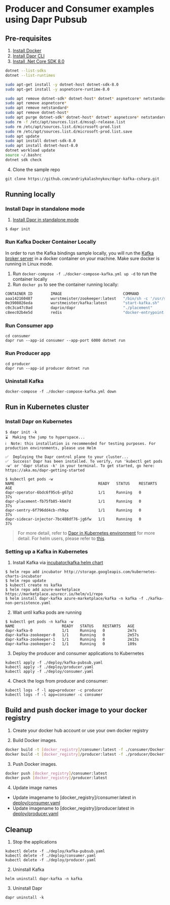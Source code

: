# Producer and Consumer examples using Dapr Pubsub

## Pre-requisites

1. [Install Docker](https://www.docker.com/products/docker-desktop)
2. [Install Dapr CLI](https://github.com/dapr/docs/blob/master/getting-started/environment-setup.md#installing-dapr-cli)
3. [Install .Net Core SDK 8.0](https://dotnet.microsoft.com/download)
```bash
dotnet --list-sdks
dotnet --list-runtimes

sudo apt-get install -y dotnet-host dotnet-sdk-8.0
sudo apt-get install -y aspnetcore-runtime-8.0

sudo apt remove dotnet-sdk* dotnet-host* dotnet* aspnetcore* netstandard*
sudo apt remove aspnetcore*
sudo apt remove netstandard*
sudo apt remove dotnet-host*
sudo apt purge dotnet-sdk* dotnet-host* dotnet* aspnetcore* netstandard*
sudo rm -f /etc/apt/sources.list.d/mssql-release.list
sudo rm /etc/apt/sources.list.d/microsoft-prod.list
sudo rm /etc/apt/sources.list.d/microsoft-prod.list.save
sudo apt update
sudo apt install dotnet-sdk-8.0
sudo apt install dotnet-host-8.0
dotnet workload update
source ~/.bashrc
dotnet sdk check
```
4. Clone the sample repo

```
git clone https://github.com/andriykalashnykov/dapr-kafka-csharp.git
```

## Running locally

### Install Dapr in standalone mode

1. [Install Dapr in standalone mode](https://github.com/dapr/docs/blob/master/getting-started/environment-setup.md#installing-dapr-in-standalone-mode)

```
$ dapr init
```

### Run Kafka Docker Container Locally

In order to run the Kafka bindings sample locally, you will run the [Kafka broker server](https://github.com/wurstmeister/kafka-docker) in a docker container on your machine. Make sure docker is running in Linux mode.

1. Run `docker-compose -f ./docker-compose-kafka.yml up -d` to run the container locally
2. Run `docker ps` to see the container running locally: 

```bash
CONTAINER ID        IMAGE                           COMMAND                  CREATED             STATUS              PORTS                                                NAMES
aaa142160487        wurstmeister/zookeeper:latest   "/bin/sh -c '/usr/sb…"   2 minutes ago       Up 2 minutes        22/tcp, 2888/tcp, 3888/tcp, 0.0.0.0:2181->2181/tcp   dapr-kafka-csharp_zookeeper_1
0e3908026eda        wurstmeister/kafka:latest       "start-kafka.sh"         2 minutes ago       Up 2 minutes        0.0.0.0:9092->9092/tcp                               dapr-kafka-csharp_kafka_1
c0c3ca47c0ad        daprio/dapr                     "./placement"            3 days ago          Up 32 hours         0.0.0.0:50005->50005/tcp                             dapr_placement
c8eec02b4e5d        redis                           "docker-entrypoint.s…"   3 days ago          Up 32 hours         0.0.0.0:6379->6379/tcp                               dapr_redis
```

### Run Consumer app

```
cd consumer
dapr run --app-id consumer --app-port 6000 dotnet run
```

### Run Producer app

```
cd producer
dapr run --app-id producer dotnet run
```

### Uninstall Kafka

```
docker-compose -f ./docker-compose-kafka.yml down
```

## Run in Kubernetes cluster

### Install Dapr on Kubernetes

```
$ dapr init -k
⌛  Making the jump to hyperspace...
ℹ️  Note: this installation is recommended for testing purposes. For production environments, please use Helm 

✅  Deploying the Dapr control plane to your cluster...
✅  Success! Dapr has been installed. To verify, run 'kubectl get pods -w' or 'dapr status -k' in your terminal. To get started, go here: https://aka.ms/dapr-getting-started

$ kubectl get pods -w
NAME                                     READY   STATUS    RESTARTS   AGE
dapr-operator-6bdc6f95c6-g67p2           1/1     Running   0          37s
dapr-placement-fb75fb85-k6m7d            1/1     Running   0          37s
dapr-sentry-6f796dd4cb-rh9qx             1/1     Running   0          37s
dapr-sidecar-injector-7bc488df76-jg6fw   1/1     Running   0          37s
```

> For more detail, refer to [Dapr in Kubernetes environment](https://github.com/dapr/docs/blob/master/getting-started/environment-setup.md#installing-dapr-on-a-kubernetes-cluster) for more detail.
> For helm users, please refer to [this](https://github.com/dapr/docs/blob/master/getting-started/environment-setup.md#using-helm-advanced).

### Setting up a Kafka in Kubernetes

1. Install Kafka via [incubator/kafka helm chart](https://github.com/helm/charts/tree/master/incubator/kafka)
```
$ helm repo add incubator http://storage.googleapis.com/kubernetes-charts-incubator
$ helm repo update
$ kubectl create ns kafka
$ helm repo add azure-marketplace https://marketplace.azurecr.io/helm/v1/repo
$ helm install dapr-kafka azure-marketplace/kafka -n kafka -f ./kafka-non-persistence.yaml
```

2. Wait until kafka pods are running
```
$ kubectl get pods -n kafka -w
NAME                     READY   STATUS    RESTARTS   AGE
dapr-kafka-0             1/1     Running   0          2m7s
dapr-kafka-zookeeper-0   1/1     Running   0          2m57s
dapr-kafka-zookeeper-1   1/1     Running   0          2m13s
dapr-kafka-zookeeper-2   1/1     Running   0          109s
```

3. Deploy the producer and consumer applications to Kubernetes
```
kubectl apply -f ./deploy/kafka-pubsub.yaml
kubectl apply -f ./deploy/producer.yaml
kubectl apply -f ./deploy/consumer.yaml
```

4. Check the logs from producer and consumer:
```
kubectl logs -f -l app=producer -c producer
kubectl logs -f -l app=consumer -c consumer
```

## Build and push docker image to your docker registry

1. Create your docker hub account or use your own docker registry

2. Build Docker images.
```sh
docker build -t [docker_registry]/consumer:latest -f ./consumer/Dockerfile .
docker build -t [docker_registry]/producer:latest -f ./producer/Dockerfile .
```

3. Push Docker images.
```sh
docker push [docker_registry]/consumer:latest
docker push [docker_registry]/producer:latest
```

4. Update image names
  * Update imagename to [docker_registry]/consumer:latest in [deploy/consumer.yaml](https://github.com/andriykalashnykov/dapr-kafka-csharp/blob/master/deploy/consumer.yaml#L39)
  * Update imagename to [docker_registry]/producer:latest in [deploy/producer.yaml](https://github.com/andriykalashnykov/dapr-kafka-csharp/blob/master/deploy/producer.yaml#L23)

## Cleanup

1. Stop the applications
```
kubectl delete -f ./deploy/kafka-pubsub.yaml
kubectl delete -f ./deploy/consumer.yaml
kubectl delete -f ./deploy/producer.yaml
```

2. Uninstall Kafka
```
helm uninstall dapr-kafka -n kafka
```

3. Uninstall Dapr
```
dapr uninstall -k
```
